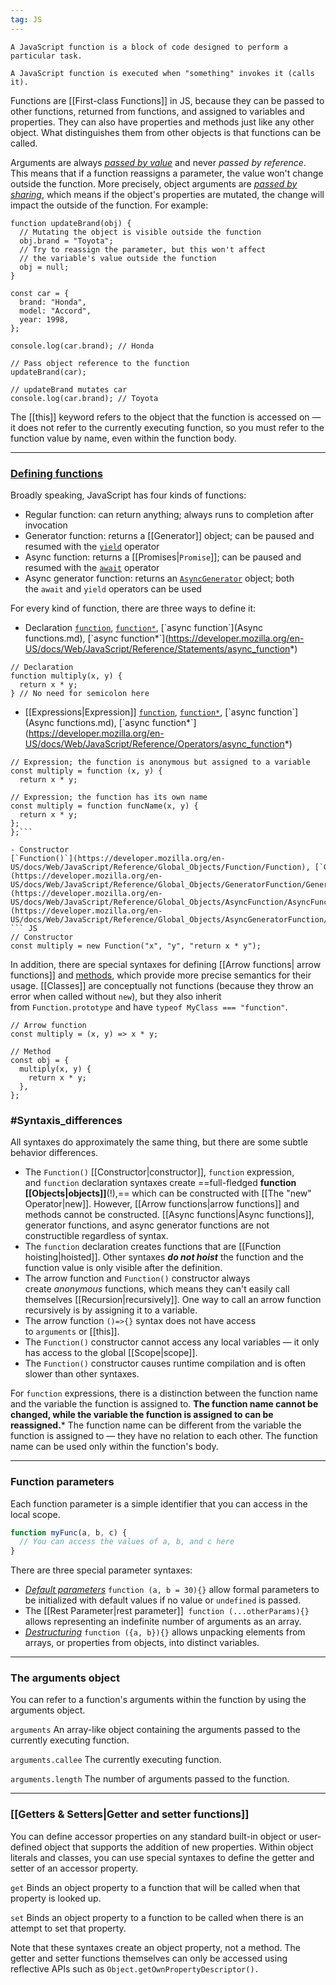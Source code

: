 ```yaml
---
tag: JS
---
```

	A JavaScript function is a block of code designed to perform a particular task.

	A JavaScript function is executed when "something" invokes it (calls it).

Functions are [[First-class Functions]] in JS, because they can be passed to other functions, returned from functions, and assigned to variables and properties. They can also have properties and methods just like any other object. What distinguishes them from other objects is that functions can be called.


Arguments are always [_passed by value_](https://en.wikipedia.org/wiki/Evaluation_strategy#Call_by_reference) and never _passed by reference_. This means that if a function reassigns a parameter, the value won't change outside the function. More precisely, object arguments are [_passed by sharing_](https://en.wikipedia.org/wiki/Evaluation_strategy#Call_by_sharing), which means if the object's properties are mutated, the change will impact the outside of the function. For example: 

```JS
function updateBrand(obj) {
  // Mutating the object is visible outside the function
  obj.brand = "Toyota";
  // Try to reassign the parameter, but this won't affect
  // the variable's value outside the function
  obj = null;
}

const car = {
  brand: "Honda",
  model: "Accord",
  year: 1998,
};

console.log(car.brand); // Honda

// Pass object reference to the function
updateBrand(car);

// updateBrand mutates car
console.log(car.brand); // Toyota
```

The [[this]] keyword refers to the object that the function is accessed on — it does not refer to the currently executing function, so you must refer to the function value by name, even within the function body.

___
### [Defining functions](https://developer.mozilla.org/en-US/docs/Web/JavaScript/Reference/Functions#defining_functions)

Broadly speaking, JavaScript has four kinds of functions:

- Regular function: can return anything; always runs to completion after invocation
- Generator function: returns a [[Generator]] object; can be paused and resumed with the [`yield`](https://developer.mozilla.org/en-US/docs/Web/JavaScript/Reference/Operators/yield) operator
- Async function: returns a [[Promises|`Promise`]]; can be paused and resumed with the [`await`](https://developer.mozilla.org/en-US/docs/Web/JavaScript/Reference/Operators/await) operator
- Async generator function: returns an [`AsyncGenerator`](https://developer.mozilla.org/en-US/docs/Web/JavaScript/Reference/Global_Objects/AsyncGenerator) object; both the `await` and `yield` operators can be used

For every kind of function, there are three ways to define it:
- Declaration
[`function`](https://developer.mozilla.org/en-US/docs/Web/JavaScript/Reference/Statements/function), [`function*`](https://developer.mozilla.org/en-US/docs/Web/JavaScript/Reference/Statements/function*), [`async function`](Async functions.md), [`async function*`](https://developer.mozilla.org/en-US/docs/Web/JavaScript/Reference/Statements/async_function*)
``` JS
// Declaration
function multiply(x, y) {
  return x * y;
} // No need for semicolon here
```

- [[Expressions|Expression]]
[`function`](https://developer.mozilla.org/en-US/docs/Web/JavaScript/Reference/Operators/function), [`function*`](https://developer.mozilla.org/en-US/docs/Web/JavaScript/Reference/Operators/function*), [`async function`](Async functions.md), [`async function*`](https://developer.mozilla.org/en-US/docs/Web/JavaScript/Reference/Operators/async_function*)
``` JS
// Expression; the function is anonymous but assigned to a variable
const multiply = function (x, y) {
  return x * y;
  
// Expression; the function has its own name
const multiply = function funcName(x, y) {
  return x * y;
};
};```

- Constructor
[`Function()`](https://developer.mozilla.org/en-US/docs/Web/JavaScript/Reference/Global_Objects/Function/Function), [`GeneratorFunction()`](https://developer.mozilla.org/en-US/docs/Web/JavaScript/Reference/Global_Objects/GeneratorFunction/GeneratorFunction), [`AsyncFunction()`](https://developer.mozilla.org/en-US/docs/Web/JavaScript/Reference/Global_Objects/AsyncFunction/AsyncFunction), [`AsyncGeneratorFunction()`](https://developer.mozilla.org/en-US/docs/Web/JavaScript/Reference/Global_Objects/AsyncGeneratorFunction/AsyncGeneratorFunction)
``` JS
// Constructor
const multiply = new Function("x", "y", "return x * y");
```

In addition, there are special syntaxes for defining [[Arrow functions| arrow functions]] and [methods](https://developer.mozilla.org/en-US/docs/Web/JavaScript/Reference/Functions/Method_definitions), which provide more precise semantics for their usage. [[Classes]] are conceptually not functions (because they throw an error when called without `new`), but they also inherit from `Function.prototype` and have `typeof MyClass === "function"`.

```JS
// Arrow function
const multiply = (x, y) => x * y;

// Method
const obj = {
  multiply(x, y) {
    return x * y;
  },
};

```

### #Syntaxis_differences
All syntaxes do approximately the same thing, but there are some subtle behavior differences.
- The `Function()` [[Constructor|constructor]], `function` expression, and `function` declaration syntaxes create ==full-fledged **function [[Objects|objects]]**(!),== which can be constructed with [[The "new" Operator|new]]. However, [[Arrow functions|arrow functions]] and methods cannot be constructed. [[Async functions|Async functions]], generator functions, and async generator functions are not constructible regardless of syntax.
- The `function` declaration creates functions that are [[Function hoisting|hoisted]]. Other syntaxes ***do not hoist*** the function and the function value is only visible after the definition.
- The arrow function and `Function()` constructor always create _anonymous_ functions, which means they can't easily call themselves [[Recursion|recursively]]. One way to call an arrow function recursively is by assigning it to a variable.
- The arrow function `()=>{}` syntax does not have access to `arguments` or [[this]].
- The `Function()` constructor cannot access any local variables — it only has access to the global [[Scope|scope]].
- The `Function()` constructor causes runtime compilation and is often slower than other syntaxes.

For `function` expressions, there is a distinction between the function name and the variable the function is assigned to. **The function name cannot be changed, while the variable the function is assigned to can be reassigned.*** The function name can be different from the variable the function is assigned to — they have no relation to each other. The function name can be used only within the function's body.
___
### Function parameters

Each function parameter is a simple identifier that you can access in the local scope.

```js
function myFunc(a, b, c) {
  // You can access the values of a, b, and c here
}
```

There are three special parameter syntaxes:

- [_Default parameters_](https://developer.mozilla.org/en-US/docs/Web/JavaScript/Reference/Functions/Default_parameters) `function (a, b = 30){}` allow formal parameters to be initialized with default values if no value or `undefined` is passed.
- The [[Rest Parameter|rest parameter]]  `function (...otherParams){}` allows representing an indefinite number of arguments as an array.
- [_Destructuring_](https://developer.mozilla.org/en-US/docs/Web/JavaScript/Reference/Operators/Destructuring_assignment) `function ({a, b}){}` allows unpacking elements from arrays, or properties from objects, into distinct variables.
___
### The arguments object
You can refer to a function's arguments within the function by using the arguments object.

`arguments`
An array-like object containing the arguments passed to the currently executing function.

`arguments.callee`
The currently executing function.

`arguments.length`
The number of arguments passed to the function.

___
### [[Getters & Setters|Getter and setter functions]]

You can define accessor properties on any standard built-in object or user-defined object that supports the addition of new properties. Within object literals and classes, you can use special syntaxes to define the getter and setter of an accessor property.

`get`
Binds an object property to a function that will be called when that property is looked up.

`set`
Binds an object property to a function to be called when there is an attempt to set that property.

Note that these syntaxes create an object property, not a method. The getter and setter functions themselves can only be accessed using reflective APIs such as `Object.getOwnPropertyDescriptor().`
